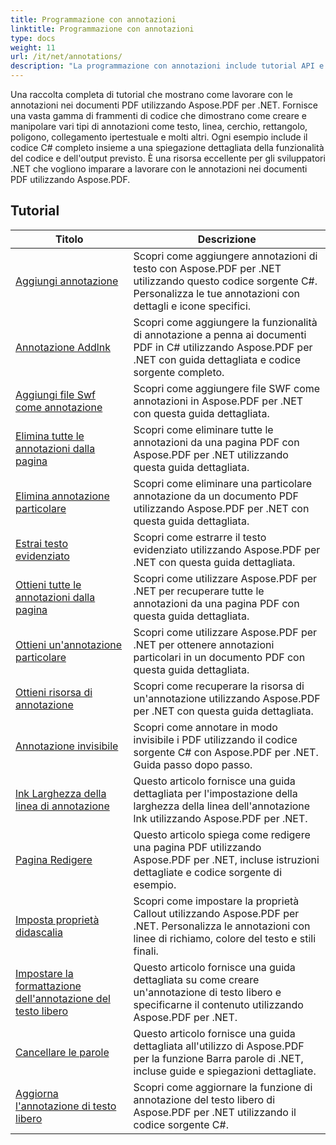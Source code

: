 ```yaml
---
title: Programmazione con annotazioni
linktitle: Programmazione con annotazioni
type: docs
weight: 11
url: /it/net/annotations/
description: "La programmazione con annotazioni include tutorial API e frammenti di codice di Aspose.PDF per .NET che include l'aggiunta di annotazioni, l'eliminazione di annotazioni, l'ottenimento di informazioni sulle annotazioni e molto altro."
---
```

Una raccolta completa di tutorial che mostrano come lavorare con le annotazioni nei documenti PDF utilizzando Aspose.PDF per .NET. Fornisce una vasta gamma di frammenti di codice che dimostrano come creare e manipolare vari tipi di annotazioni come testo, linea, cerchio, rettangolo, poligono, collegamento ipertestuale e molti altri. Ogni esempio include il codice C# completo insieme a una spiegazione dettagliata della funzionalità del codice e dell'output previsto. È una risorsa eccellente per gli sviluppatori .NET che vogliono imparare a lavorare con le annotazioni nei documenti PDF utilizzando Aspose.PDF.

## Tutorial
| Titolo | Descrizione |
| --- | --- | 
| [Aggiungi annotazione](./addannotation/) | Scopri come aggiungere annotazioni di testo con Aspose.PDF per .NET utilizzando questo codice sorgente C#. Personalizza le tue annotazioni con dettagli e icone specifici. |  
| [Annotazione Addlnk](./addlnkannotation/) | Scopri come aggiungere la funzionalità di annotazione a penna ai documenti PDF in C# utilizzando Aspose.PDF per .NET con guida dettagliata e codice sorgente completo. |  
| [Aggiungi file Swf come annotazione](./addswffileasannotation/) | Scopri come aggiungere file SWF come annotazioni in Aspose.PDF per .NET con questa guida dettagliata. |  
| [Elimina tutte le annotazioni dalla pagina](./deleteallannotationsfrompage/) | Scopri come eliminare tutte le annotazioni da una pagina PDF con Aspose.PDF per .NET utilizzando questa guida dettagliata. |  
| [Elimina annotazione particolare](./deleteparticularannotation/) | Scopri come eliminare una particolare annotazione da un documento PDF utilizzando Aspose.PDF per .NET con questa guida dettagliata. |  
| [Estrai testo evidenziato](./extracthighlightedtext/) | Scopri come estrarre il testo evidenziato utilizzando Aspose.PDF per .NET con questa guida dettagliata. |  
| [Ottieni tutte le annotazioni dalla pagina](./getallannotationsfrompage/) | Scopri come utilizzare Aspose.PDF per .NET per recuperare tutte le annotazioni da una pagina PDF con questa guida dettagliata. |  
| [Ottieni un'annotazione particolare](./getparticularannotation/) | Scopri come utilizzare Aspose.PDF per .NET per ottenere annotazioni particolari in un documento PDF con questa guida dettagliata.  |  
| [Ottieni risorsa di annotazione](./getresourceofannotation/) | Scopri come recuperare la risorsa di un'annotazione utilizzando Aspose.PDF per .NET con questa guida dettagliata.  |  
| [Annotazione invisibile](./invisibleannotation/) | Scopri come annotare in modo invisibile i PDF utilizzando il codice sorgente C# con Aspose.PDF per .NET. Guida passo dopo passo. |  
| [lnk Larghezza della linea di annotazione](./lnkannotationlinewidth/) | Questo articolo fornisce una guida dettagliata per l'impostazione della larghezza della linea dell'annotazione lnk utilizzando Aspose.PDF per .NET. |  
| [Pagina Redigere](./redactpage/) | Questo articolo spiega come redigere una pagina PDF utilizzando Aspose.PDF per .NET, incluse istruzioni dettagliate e codice sorgente di esempio. |  
| [Imposta proprietà didascalia](./setcalloutproperty/) | Scopri come impostare la proprietà Callout utilizzando Aspose.PDF per .NET. Personalizza le annotazioni con linee di richiamo, colore del testo e stili finali. |  
| [Impostare la formattazione dell'annotazione del testo libero](./setfreetextannotationformatting/) | Questo articolo fornisce una guida dettagliata su come creare un'annotazione di testo libero e specificarne il contenuto utilizzando Aspose.PDF per .NET. |  
| [Cancellare le parole](./strikeoutwords/) | Questo articolo fornisce una guida dettagliata all'utilizzo di Aspose.PDF per la funzione Barra parole di .NET, incluse guide e spiegazioni dettagliate. |  
| [Aggiorna l'annotazione di testo libero](./updatefreetextannotation/) | Scopri come aggiornare la funzione di annotazione del testo libero di Aspose.PDF per .NET utilizzando il codice sorgente C#. |  